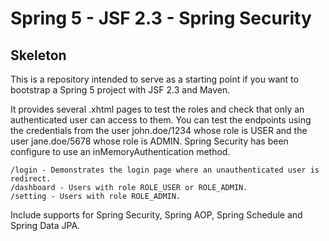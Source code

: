 # Spring 5 - JSF 2.3 - Spring Security
## Skeleton

This is a repository intended to serve as a starting point if you want to bootstrap a Spring 5 project with JSF 2.3 and Maven.

It provides several .xhtml pages to test the roles and check that only an authenticated user can access to them. You can test the endpoints using the credentials from the user john.doe/1234 whose role is USER and the user jane.doe/5678 whose role is ADMIN. Spring Security has been configure to use an inMemoryAuthentication method.
```
/login - Demonstrates the login page where an unauthenticated user is redirect.
/dashboard - Users with role ROLE_USER or ROLE_ADMIN.
/setting - Users with role ROLE_ADMIN.
```

Include supports for Spring Security, Spring AOP, Spring Schedule and Spring Data JPA.
